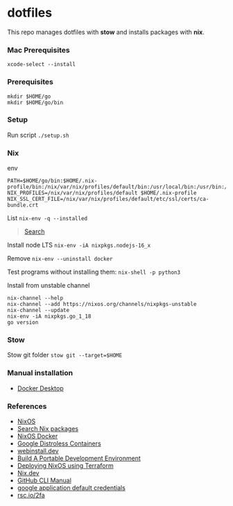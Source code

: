 # dotfiles
This repo manages dotfiles with **stow** and installs packages with **nix**.

### Mac Prerequisites
```
xcode-select --install
```

### Prerequisites
```
mkdir $HOME/go
mkdir $HOME/go/bin
```

### Setup
Run script `./setup.sh`

### Nix
env
```
PATH=$HOME/go/bin:$HOME/.nix-profile/bin:/nix/var/nix/profiles/default/bin:/usr/local/bin:/usr/bin:/bin:/usr/sbin:/sbin
NIX_PROFILES=/nix/var/nix/profiles/default $HOME/.nix-profile
NIX_SSL_CERT_FILE=/nix/var/nix/profiles/default/etc/ssl/certs/ca-bundle.crt
```

List `nix-env -q --installed`
> [Search](https://search.nixos.org/packages)

Install node LTS `nix-env -iA nixpkgs.nodejs-16_x`

Remove `nix-env --uninstall docker`

Test programs without installing them: `nix-shell -p python3`

Install from unstable channel
```
nix-channel --help
nix-channel --add https://nixos.org/channels/nixpkgs-unstable
nix-channel --update
nix-env -iA nixpkgs.go_1_18
go version
```

### Stow
Stow git folder `stow git --target=$HOME`

### Manual installation
* [Docker Desktop](https://www.docker.com/products/docker-desktop/)

### References
* [NixOS](https://nixos.org)
* [Search Nix packages](https://search.nixos.org/packages)
* [NixOS Docker](https://github.com/NixOS/docker)
* [Google Distroless Containers](https://github.com/GoogleContainerTools/distroless)
* [webinstall.dev](https://webinstall.dev)
* [Build A Portable Development Environment](https://jakewiesler.notion.site/Build-A-Portable-Development-Environment-43d698395f65498f825113b841ba22a6)
* [Deploying NixOS using Terraform](https://nixos.org/guides/deploying-nixos-using-terraform.html)
* [Nix.dev](https://nix.dev)
* [GitHub CLI Manual](https://cli.github.com/manual/)
* [google application default credentials](https://developers.google.com/identity/protocols/application-default-credentials)
* [rsc.io/2fa](https://pkg.go.dev/rsc.io/2fa#section-readme)
